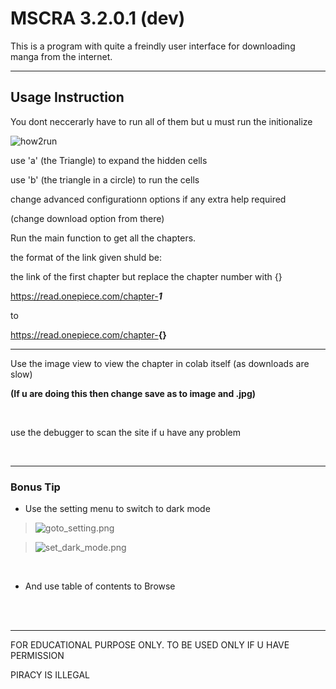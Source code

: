 


# MSCRA 3.2.0.1 (dev)
This is a program with quite a freindly user interface for downloading manga from the internet.

---
## Usage Instruction

You dont neccerarly have to run all of them but u must run the initionalize

![how2run](/static/how2run_adv_config.png)


use 'a' (the Triangle) to expand the hidden cells

use 'b' (the triangle in a circle) to run the cells


change advanced configurationn options if any extra help required

(change download option from there)

Run the main function to get all the chapters.

the format of the link given shuld be:

the link of the first chapter but replace the chapter number with {}

https://read.onepiece.com/chapter-<b><i>1</i></b>

to

https://read.onepiece.com/chapter-<b>{}</b>


---

Use the image view to view the chapter in colab itself (as downloads are slow)

**(If u are doing this then change save as to image and .jpg)**

<br>

use the debugger to scan the site if u have any problem

<br><hr>
### Bonus Tip

* Use the setting menu to switch to dark mode

>![goto_setting.png]()


>![set_dark_mode.png]()


<br>

* And use table of contents to Browse





<br><br><hr>

FOR EDUCATIONAL PURPOSE ONLY. TO BE USED ONLY IF U HAVE PERMISSION

PIRACY IS ILLEGAL
